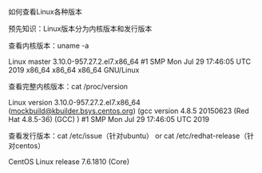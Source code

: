 如何查看Linux各种版本

预先知识：Linux版本分为内核版本和发行版本

查看内核版本：uname -a

Linux master 3.10.0-957.27.2.el7.x86_64 #1 SMP Mon Jul 29 17:46:05 UTC 2019 x86_64 x86_64 x86_64 GNU/Linux

查看完整内核版本：cat /proc/version

Linux version 3.10.0-957.27.2.el7.x86_64 (mockbuild@kbuilder.bsys.centos.org) (gcc version 4.8.5 20150623 (Red Hat 4.8.5-36) (GCC) ) #1 SMP Mon Jul 29 17:46:05 UTC 2019

查看发行版本：cat /etc/issue（针对ubuntu） or cat /etc/redhat-release（针对centos）

CentOS Linux release 7.6.1810 (Core)

